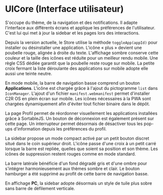 # UICore (Interface utilisateur)

S'occupe du thème, de la navigation et des notifications. Il adapte l'interface aux différents écrans et applique les préférences de l'utilisateur. C'est lui qui met à jour la sidebar et les pages lors des interactions.

Depuis la version actuelle, le Store utilise la méthode `toggleApp(appId)` pour installer ou désinstaller une application. L'icône « plus » devient une poubelle rouge, alignée à droite du texte. L'affichage sombre conserve cette couleur et la taille des icônes est réduite pour un meilleur rendu mobile. Une règle CSS dédiée garantit que la poubelle reste rouge sur mobile.
La petite croix fermant la liste déroulante des applications sur mobile adopte elle aussi une teinte neutre.

En mode mobile, la barre de navigation basse comprend un bouton **Applications**. L'icône est chargée grâce à l'ajout du pictogramme `list` dans `IconManager`.
L'ajout d'un fichier `manifest.webmanifest` permet d'installer C2R OS en plein écran sur mobile.
Les icônes nécessaires à la PWA sont chargées dynamiquement afin d'éviter tout fichier binaire dans le dépôt.

La page Profil permet de réordonner visuellement les applications installées grâce à SortableJS. Un bouton de déconnexion est également présent sur cette page.
Un interrupteur permet désormais de désactiver tous les pop-ups d'information depuis les préférences du profil.

La sidebar propose un mode compact activé par un petit bouton discret situé dans le coin supérieur droit. L'icône passe d'une croix à un petit carré lorsque la barre est repliée, quelles que soient sa position et son thème. Les icônes de suppression restent rouges comme en mode standard.

La barre latérale bénéficie d'un fond dégradé gris et d'une ombre pour s'intégrer harmonieusement aux thèmes sombre et clair. Le bouton hamburger a été supprimé au profit de cette barre de navigation basse.

En affichage **PC**, la sidebar adopte désormais un style de tuile plus sobre sans barre de défilement verticale.

